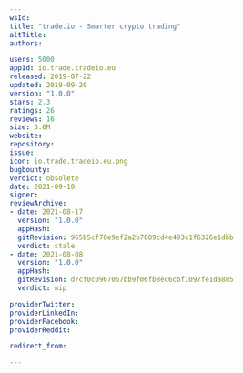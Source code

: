 ```yaml
---
wsId: 
title: "trade.io - Smarter crypto trading"
altTitle: 
authors:

users: 5000
appId: io.trade.tradeio.eu
released: 2019-07-22
updated: 2019-09-20
version: "1.0.0"
stars: 2.3
ratings: 26
reviews: 16
size: 3.6M
website: 
repository: 
issue: 
icon: io.trade.tradeio.eu.png
bugbounty: 
verdict: obsolete
date: 2021-09-10
signer: 
reviewArchive:
- date: 2021-08-17
  version: "1.0.0"
  appHash: 
  gitRevision: 965b5cf78e9ef2a2b7089cd4e493c1f6326e1dbb
  verdict: stale
- date: 2021-08-08
  version: "1.0.0"
  appHash: 
  gitRevision: d7cf0c0967057bb9f06fb8ec6cbf1097fe1da885
  verdict: wip

providerTwitter: 
providerLinkedIn: 
providerFacebook: 
providerReddit: 

redirect_from:

---
```



